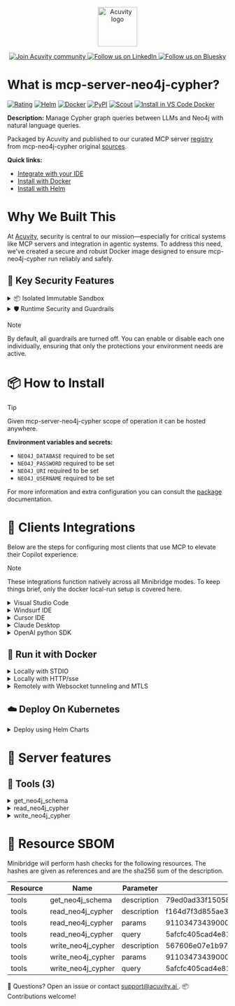 <p align="center">
  <a href="https://acuvity.ai">
    <picture>
      <img src="https://mma.prnewswire.com/media/2544052/Acuvity__Logo.jpg" height="90" alt="Acuvity logo"/>
    </picture>
  </a>
</p>
<p align="center">
  <a href="https://discord.gg/BkU7fBkrNk">
    <img src="https://img.shields.io/badge/Acuvity-Join-7289DA?logo=discord&logoColor=fff" alt="Join Acuvity community" />
  </a>
<a href="https://www.linkedin.com/company/acuvity/">
    <img src="https://img.shields.io/badge/LinkedIn-Follow-7289DA" alt="Follow us on LinkedIn" />
  </a>
<a href="https://bsky.app/profile/acuvity.bsky.social">
    <img src="https://img.shields.io/badge/Bluesky-Follow-7289DA"?logo=bluesky&logoColor=fff" alt="Follow us on Bluesky" />
  </a>
</p>


# What is mcp-server-neo4j-cypher?

[![Rating](https://img.shields.io/badge/C-3775A9?label=Rating)](https://docs.anthropic.com/en/docs/build-with-claude/tool-use/implement-tool-use#best-practices-for-tool-definitions)
[![Helm](https://img.shields.io/badge/1.0.0-3775A9?logo=helm&label=Charts&logoColor=fff)](https://hub.docker.com/r/acuvity/mcp-server-neo4j-cypher/tags/)
[![Docker](https://img.shields.io/docker/image-size/acuvity/mcp-server-neo4j-cypher/0.2.1?logo=docker&logoColor=fff&label=0.2.1)](https://hub.docker.com/r/acuvity/mcp-server-neo4j-cypher)
[![PyPI](https://img.shields.io/badge/0.2.1-3775A9?logo=pypi&logoColor=fff&label=mcp-neo4j-cypher)](https://github.com/neo4j-contrib/mcp-neo4j)
[![Scout](https://img.shields.io/badge/Active-3775A9?logo=docker&logoColor=fff&label=Scout)](https://hub.docker.com/r/acuvity/mcp-server-neo4j-cypher/)
[![Install in VS Code Docker](https://img.shields.io/badge/VS_Code-One_click_install-0078d7?logo=githubcopilot)](https://insiders.vscode.dev/redirect/mcp/install?name=mcp-server-neo4j-cypher&config=%7B%22args%22%3A%5B%22run%22%2C%22-i%22%2C%22--rm%22%2C%22--read-only%22%2C%22-e%22%2C%22NEO4J_DATABASE%22%2C%22-e%22%2C%22NEO4J_PASSWORD%22%2C%22-e%22%2C%22NEO4J_URI%22%2C%22-e%22%2C%22NEO4J_USERNAME%22%2C%22docker.io%2Facuvity%2Fmcp-server-neo4j-cypher%3A0.2.1%22%5D%2C%22command%22%3A%22docker%22%7D)

**Description:** Manage Cypher graph queries between LLMs and Neo4j with natural language queries.

Packaged by Acuvity and published to our curated MCP server [registry](https://mcp.acuvity.ai) from mcp-neo4j-cypher original [sources](https://github.com/neo4j-contrib/mcp-neo4j).

**Quick links:**

- [Integrate with your IDE](https://github.com/acuvity/mcp-servers-registry/blob/main/mcp-server-neo4j-cypher/docker/README.md#-clients-integrations)
- [Install with Docker](https://github.com/acuvity/mcp-servers-registry/tree/main/mcp-server-neo4j-cypher/docker/README.md#-run-it-with-docker)
- [Install with Helm](https://github.com/acuvity/mcp-servers-registry/tree/main/mcp-server-neo4j-cypher/charts/mcp-server-neo4j-cypher/README.md#how-to-install)

# Why We Built This

At [Acuvity](https://acuvity.ai), security is central to our mission—especially for critical systems like MCP servers and integration in agentic systems.
To address this need, we've created a secure and robust Docker image designed to ensure mcp-neo4j-cypher run reliably and safely.

## 🔐 Key Security Features

<details>
<summary>📦 Isolated Immutable Sandbox </summary>

- **Isolated Execution**: All tools run within secure, containerized sandboxes to enforce process isolation and prevent lateral movement.
- **Non-root by Default**: Enforces least-privilege principles, minimizing the impact of potential security breaches.
- **Read-only Filesystem**: Ensures runtime immutability, preventing unauthorized modification.
- **Version Pinning**: Guarantees consistency and reproducibility across deployments by locking tool and dependency versions.
- **CVE Scanning**: Continuously scans images for known vulnerabilities using [Docker Scout](https://docs.docker.com/scout/) to support proactive mitigation.
- **SBOM & Provenance**: Delivers full supply chain transparency by embedding metadata and traceable build information."
</details>

<details>
<summary>🛡️ Runtime Security and Guardrails</summary>

**Minibridge Integration**: [Minibridge](https://github.com/acuvity/minibridge) establishes secure Agent-to-MCP connectivity, supports Rego/HTTP-based policy enforcement 🕵️, and simplifies orchestration.

The [ARC](https://github.com/acuvity/mcp-servers-registry/tree/main) container includes a [built-in Rego policy](https://github.com/acuvity/mcp-servers-registry/tree/main/mcp-server-neo4j-cypher/docker/policy.rego) that enables a set of runtime "guardrails"" to help enforce security, privacy, and correct usage of your services. Below is an overview of each guardrail provided.

### 🔒 Resource Integrity

**Mitigates MCP Rug Pull Attacks**

* **Goal:** Protect users from malicious tool description changes after initial approval, preventing post-installation manipulation or deception.
* **Mechanism:** Locks tool descriptions upon client approval and verifies their integrity before execution. Any modification to the description triggers a security violation, blocking unauthorized changes from server-side updates.

### 🛡️ Guardrails

#### Covert Instruction Detection

Monitors incoming requests for hidden or obfuscated directives that could alter policy behavior.

* **Goal:** Stop attackers from slipping unnoticed commands or payloads into otherwise harmless data.
* **Mechanism:** Applies a library of regex patterns and binary‐encoding checks to the full request body. If any pattern matches a known covert channel (e.g., steganographic markers, hidden HTML tags, escape-sequence tricks), the request is rejected.

#### Sensitive Pattern Detection

Block user-defined sensitive data patterns (credential paths, filesystem references).

* **Goal:** Block accidental or malicious inclusion of sensitive information that violates data-handling rules.
* **Mechanism:** Runs a curated set of regexes against all payloads and tool descriptions—matching patterns such as `.env` files, RSA key paths, directory traversal sequences.

#### Shadowing Pattern Detection

Detects and blocks "shadowing" attacks, where a malicious MCP server sneaks hidden directives into its own tool descriptions to hijack or override the behavior of other, trusted tools.

* **Goal:** Stop a rogue server from poisoning the agent’s logic by embedding instructions that alter how a different server’s tools operate (e.g., forcing all emails to go to an attacker’s address even when the user calls a separate `send_email` tool).
* **Mechanism:** During policy load, each tool description is scanned for cross‐tool override patterns—such as `<IMPORTANT>` sections referencing other tool names, hidden side‐effects, or directives that apply to a different server’s API. Any description that attempts to shadow or extend instructions for a tool outside its own namespace triggers a policy violation and is rejected.

#### Schema Misuse Prevention

Enforces strict adherence to MCP input schemas.

* **Goal:** Prevent malformed or unexpected fields from bypassing validations, causing runtime errors, or enabling injections.
* **Mechanism:** Compares each incoming JSON object against the declared schema (required properties, allowed keys, types). Any extra, missing, or mistyped field triggers an immediate policy violation.

#### Cross-Origin Tool Access

Controls whether tools may invoke tools or services from external origins.

* **Goal:** Prevent untrusted or out-of-scope services from being called.
* **Mechanism:** Examines tool invocation requests and outgoing calls, verifying each target against an allowlist of approved domains or service names. Calls to any non-approved origin are blocked.

#### Secrets Redaction

Automatically masks sensitive values so they never appear in logs or responses.

* **Goal:** Ensure that API keys, tokens, passwords, and other credentials cannot leak in plaintext.
* **Mechanism:** Scans every text output for known secret formats (e.g., AWS keys, GitHub PATs, JWTs). Matches are replaced with `[REDACTED]` before the response is sent or recorded.

These controls ensure robust runtime integrity, prevent unauthorized behavior, and provide a foundation for secure-by-design system operations.

### Enable guardrails

To activate guardrails in your Docker containers, define the `GUARDRAILS` environment variable with the protections you need. Available options:
- covert-instruction-detection
- sensitive-pattern-detection
- shadowing-pattern-detection
- schema-misuse-prevention
- cross-origin-tool-access
- secrets-redaction

For example adding:
- `-e GUARDRAILS="secrets-redaction covert-instruction-detection"`
to your docker arguments will enable the `secrets-redaction` and `covert-instruction-detection` guardrails.


## 🔒 Basic Authentication via Shared Secret

Provides a lightweight auth layer using a single shared token.

* **Mechanism:** Expects clients to send an `Authorization` header with the predefined secret.
* **Use Case:** Quickly lock down your endpoint in development or simple internal deployments—no complex OAuth/OIDC setup required.

To turn on Basic Authentication, add `BASIC_AUTH_SECRET` like:
- `-e BASIC_AUTH_SECRET="supersecret"`
to your docker arguments. This will enable the Basic Authentication check.

> While basic auth will protect against unauthorized access, you should use it only in controlled environment,
> rotate credentials frequently and **always** use TLS.

</details>

> [!NOTE]
> By default, all guardrails are turned off. You can enable or disable each one individually, ensuring that only the protections your environment needs are active.


# 📦 How to Install


> [!TIP]
> Given mcp-server-neo4j-cypher scope of operation it can be hosted anywhere.

**Environment variables and secrets:**
  - `NEO4J_DATABASE` required to be set
  - `NEO4J_PASSWORD` required to be set
  - `NEO4J_URI` required to be set
  - `NEO4J_USERNAME` required to be set

For more information and extra configuration you can consult the [package](https://github.com/neo4j-contrib/mcp-neo4j) documentation.

# 🧰 Clients Integrations

Below are the steps for configuring most clients that use MCP to elevate their Copilot experience.

> [!NOTE]
> These integrations function natively across all Minibridge modes.
> To keep things brief, only the docker local-run setup is covered here.

<details>
<summary>Visual Studio Code</summary>

To get started immediately, you can use the "one-click" link below:

[![Install in VS Code Docker](https://img.shields.io/badge/VS_Code-One_click_install-0078d7?logo=githubcopilot)](https://insiders.vscode.dev/redirect/mcp/install?name=mcp-server-neo4j-cypher&config=%7B%22args%22%3A%5B%22run%22%2C%22-i%22%2C%22--rm%22%2C%22--read-only%22%2C%22-e%22%2C%22NEO4J_DATABASE%22%2C%22-e%22%2C%22NEO4J_PASSWORD%22%2C%22-e%22%2C%22NEO4J_URI%22%2C%22-e%22%2C%22NEO4J_USERNAME%22%2C%22docker.io%2Facuvity%2Fmcp-server-neo4j-cypher%3A0.2.1%22%5D%2C%22command%22%3A%22docker%22%7D)

## Global scope

Press `ctrl + shift + p` and type `Preferences: Open User Settings JSON` to add the following section:

```json
{
  "mcp": {
    "servers": {
      "acuvity-mcp-server-neo4j-cypher": {
        "env": {
          "NEO4J_DATABASE": "TO_BE_SET",
          "NEO4J_PASSWORD": "TO_BE_SET",
          "NEO4J_URI": "TO_BE_SET",
          "NEO4J_USERNAME": "TO_BE_SET"
        },
        "command": "docker",
        "args": [
          "run",
          "-i",
          "--rm",
          "--read-only",
          "-e",
          "NEO4J_DATABASE",
          "-e",
          "NEO4J_PASSWORD",
          "-e",
          "NEO4J_URI",
          "-e",
          "NEO4J_USERNAME",
          "docker.io/acuvity/mcp-server-neo4j-cypher:0.2.1"
        ]
      }
    }
  }
}
```

## Workspace scope

In your workspace create a file called `.vscode/mcp.json` and add the following section:

```json
{
  "servers": {
    "acuvity-mcp-server-neo4j-cypher": {
      "env": {
        "NEO4J_DATABASE": "TO_BE_SET",
        "NEO4J_PASSWORD": "TO_BE_SET",
        "NEO4J_URI": "TO_BE_SET",
        "NEO4J_USERNAME": "TO_BE_SET"
      },
      "command": "docker",
      "args": [
        "run",
        "-i",
        "--rm",
        "--read-only",
        "-e",
        "NEO4J_DATABASE",
        "-e",
        "NEO4J_PASSWORD",
        "-e",
        "NEO4J_URI",
        "-e",
        "NEO4J_USERNAME",
        "docker.io/acuvity/mcp-server-neo4j-cypher:0.2.1"
      ]
    }
  }
}
```

> To pass secrets you should use the `promptString` input type described in the [Visual Studio Code documentation](https://code.visualstudio.com/docs/copilot/chat/mcp-servers).

</details>

<details>
<summary>Windsurf IDE</summary>

In `~/.codeium/windsurf/mcp_config.json` add the following section:

```json
{
  "mcpServers": {
    "acuvity-mcp-server-neo4j-cypher": {
      "env": {
        "NEO4J_DATABASE": "TO_BE_SET",
        "NEO4J_PASSWORD": "TO_BE_SET",
        "NEO4J_URI": "TO_BE_SET",
        "NEO4J_USERNAME": "TO_BE_SET"
      },
      "command": "docker",
      "args": [
        "run",
        "-i",
        "--rm",
        "--read-only",
        "-e",
        "NEO4J_DATABASE",
        "-e",
        "NEO4J_PASSWORD",
        "-e",
        "NEO4J_URI",
        "-e",
        "NEO4J_USERNAME",
        "docker.io/acuvity/mcp-server-neo4j-cypher:0.2.1"
      ]
    }
  }
}
```

See [Windsurf documentation](https://docs.windsurf.com/windsurf/mcp) for more info.

</details>

<details>
<summary>Cursor IDE</summary>

Add the following JSON block to your mcp configuration file:
- `~/.cursor/mcp.json` for global scope
- `.cursor/mcp.json` for project scope

```json
{
  "mcpServers": {
    "acuvity-mcp-server-neo4j-cypher": {
      "env": {
        "NEO4J_DATABASE": "TO_BE_SET",
        "NEO4J_PASSWORD": "TO_BE_SET",
        "NEO4J_URI": "TO_BE_SET",
        "NEO4J_USERNAME": "TO_BE_SET"
      },
      "command": "docker",
      "args": [
        "run",
        "-i",
        "--rm",
        "--read-only",
        "-e",
        "NEO4J_DATABASE",
        "-e",
        "NEO4J_PASSWORD",
        "-e",
        "NEO4J_URI",
        "-e",
        "NEO4J_USERNAME",
        "docker.io/acuvity/mcp-server-neo4j-cypher:0.2.1"
      ]
    }
  }
}
```

See [cursor documentation](https://docs.cursor.com/context/model-context-protocol) for more information.

</details>
<details>

<summary>Claude Desktop</summary>

In the `claude_desktop_config.json` configuration file add the following section:

```json
{
  "mcpServers": {
    "acuvity-mcp-server-neo4j-cypher": {
      "env": {
        "NEO4J_DATABASE": "TO_BE_SET",
        "NEO4J_PASSWORD": "TO_BE_SET",
        "NEO4J_URI": "TO_BE_SET",
        "NEO4J_USERNAME": "TO_BE_SET"
      },
      "command": "docker",
      "args": [
        "run",
        "-i",
        "--rm",
        "--read-only",
        "-e",
        "NEO4J_DATABASE",
        "-e",
        "NEO4J_PASSWORD",
        "-e",
        "NEO4J_URI",
        "-e",
        "NEO4J_USERNAME",
        "docker.io/acuvity/mcp-server-neo4j-cypher:0.2.1"
      ]
    }
  }
}
```

See [Anthropic documentation](https://docs.anthropic.com/en/docs/agents-and-tools/mcp) for more information.
</details>

<details>
<summary>OpenAI python SDK</summary>

## Running locally

```python
async with MCPServerStdio(
    params={
        "env": {"NEO4J_DATABASE":"TO_BE_SET","NEO4J_PASSWORD":"TO_BE_SET","NEO4J_URI":"TO_BE_SET","NEO4J_USERNAME":"TO_BE_SET"},
        "command": "docker",
        "args": ["run","-i","--rm","--read-only","-e","NEO4J_DATABASE","-e","NEO4J_PASSWORD","-e","NEO4J_URI","-e","NEO4J_USERNAME","docker.io/acuvity/mcp-server-neo4j-cypher:0.2.1"]
    }
) as server:
    tools = await server.list_tools()
```

## Running remotely

```python
async with MCPServerSse(
    params={
        "url": "http://<ip>:<port>/sse",
    }
) as server:
    tools = await server.list_tools()
```

See [OpenAI Agents SDK docs](https://openai.github.io/openai-agents-python/mcp/) for more info.

</details>

## 🐳 Run it with Docker

<details>
<summary>Locally with STDIO</summary>

In your client configuration set:

- command: `docker`
- arguments: `run -i --rm --read-only -e NEO4J_DATABASE -e NEO4J_PASSWORD -e NEO4J_URI -e NEO4J_USERNAME docker.io/acuvity/mcp-server-neo4j-cypher:0.2.1`

</details>

<details>
<summary>Locally with HTTP/sse</summary>

Simply run as:

```console
docker run -it -p 8000:8000 --rm --read-only -e NEO4J_DATABASE -e NEO4J_PASSWORD -e NEO4J_URI -e NEO4J_USERNAME docker.io/acuvity/mcp-server-neo4j-cypher:0.2.1
```

Then on your application/client, you can configure to use it like:

```json
{
  "mcpServers": {
    "acuvity-mcp-server-neo4j-cypher": {
      "url": "http://localhost:8000/sse"
    }
  }
}
```

You might have to use different ports for different tools.

</details>

<details>
<summary>Remotely with Websocket tunneling and MTLS </summary>

> This section assume you are familiar with TLS and certificates and will require:
> - a server certificate with proper DNS/IP field matching your tool deployment.
> - a client-ca used to sign client certificates

1. Start the server in `backend` mode
 - add an environment variable like `-e MINIBRIDGE_MODE=backend`
 - add the TLS certificates (recommended) through a volume let's say `/certs` ex (`-v $PWD/certs:/certs`)
 - instruct minibridge to use those certs with
   - `-e MINIBRIDGE_TLS_SERVER_CERT=/certs/server-cert.pem`
   - `-e MINIBRIDGE_TLS_SERVER_KEY=/certs/server-key.pem`
   - `-e MINIBRIDGE_TLS_SERVER_KEY_PASS=optional`
   - `-e MINIBRIDGE_TLS_SERVER_CLIENT_CA=/certs/client-ca.pem`

2. Start `minibridge` locally in frontend mode:
  - Get [minibridge](https://github.com/acuvity/minibridge) binary for your OS.

In your client configuration, Minibridge works like any other STDIO command.

Example for Claude Desktop:

```json
{
  "mcpServers": {
    "acuvity-mcp-server-neo4j-cypher": {
      "command": "minibridge",
      "args": ["frontend", "--backend", "wss://<remote-url>:8000/ws", "--tls-client-backend-ca", "/path/to/ca/that/signed/the/server-cert.pem/ca.pem", "--tls-client-cert", "/path/to/client-cert.pem", "--tls-client-key", "/path/to/client-key.pem"]
    }
  }
}
```

That's it.

Minibridge offers a host of additional features. For step-by-step guidance, please visit the wiki. And if anything’s unclear, don’t hesitate to reach out!

</details>

## ☁️ Deploy On Kubernetes

<details>
<summary>Deploy using Helm Charts</summary>

### Chart settings requirements

This chart requires some mandatory information to be installed.

**Mandatory Secrets**:
  - `NEO4J_PASSWORD` secret to be set as secrets.NEO4J_PASSWORD either by `.value` or from existing with `.valueFrom`

**Mandatory Environment variables**:
  - `NEO4J_DATABASE` environment variable to be set by env.NEO4J_DATABASE
  - `NEO4J_URI` environment variable to be set by env.NEO4J_URI
  - `NEO4J_USERNAME` environment variable to be set by env.NEO4J_USERNAME

### How to install

You can inspect the chart `README`:

```console
helm show readme oci://docker.io/acuvity/mcp-server-neo4j-cypher --version 1.0.0
````

You can inspect the values that you can configure:

```console
helm show values oci://docker.io/acuvity/mcp-server-neo4j-cypher --version 1.0.0
````

Install with helm

```console
helm install mcp-server-neo4j-cypher oci://docker.io/acuvity/mcp-server-neo4j-cypher --version 1.0.0
```

From there your MCP server mcp-server-neo4j-cypher will be reachable by default through `http/sse` from inside the cluster using the Kubernetes Service `mcp-server-neo4j-cypher` on port `8000` by default. You can change that by looking at the `service` section of the `values.yaml` file.

### How to Monitor

The deployment will create a Kubernetes service with a `healthPort`, that is used for liveness probes and readiness probes. This health port can also be used by the monitoring stack of your choice and exposes metrics under the `/metrics` path.

See full charts [Readme](https://github.com/acuvity/mcp-servers-registry/tree/main/mcp-server-neo4j-cypher/charts/mcp-server-neo4j-cypher/README.md) for more details about settings and runtime security including guardrails activation.

</details>

# 🧠 Server features

## 🧰 Tools (3)
<details>
<summary>get_neo4j_schema</summary>

**Description**:

```
List all node, their attributes and their relationships to other nodes in the neo4j database.
            If this fails with a message that includes "Neo.ClientError.Procedure.ProcedureNotFound"
            suggest that the user install and enable the APOC plugin.
        
```

**Parameter**:

| Name | Type | Description | Required? |
|-----------|------|-------------|-----------|
</details>
<details>
<summary>read_neo4j_cypher</summary>

**Description**:

```
Execute a read Cypher query on the neo4j database.
```

**Parameter**:

| Name | Type | Description | Required? |
|-----------|------|-------------|-----------|
| params | any | The parameters to pass to the Cypher query. | No
| query | string | The Cypher query to execute. | Yes
</details>
<details>
<summary>write_neo4j_cypher</summary>

**Description**:

```
Execute a write Cypher query on the neo4j database.
```

**Parameter**:

| Name | Type | Description | Required? |
|-----------|------|-------------|-----------|
| params | any | The parameters to pass to the Cypher query. | No
| query | string | The Cypher query to execute. | Yes
</details>


# 🔐 Resource SBOM

Minibridge will perform hash checks for the following resources. The hashes are given as references and are the sha256 sum of the description.

| Resource | Name | Parameter | Hash |
|-----------|------|------|------|
| tools | get_neo4j_schema | description | 79ed0ad33f150588d8996a6ac062806e84e65a0d7a2e357b5a5a44fdadfcb088 |
| tools | read_neo4j_cypher | description | f164d7f3d855ae376b91098005edcc02e67fb83ed81f47141b64d9531b81ad90 |
| tools | read_neo4j_cypher | params | 911034734390003e2319f5505aa2e915ddea6c7398af4089e6beca0608c683e4 |
| tools | read_neo4j_cypher | query | 5afcfc405cad4e81111a63491cce882c1a263b9f760e77d2765a7aef7d146c7d |
| tools | write_neo4j_cypher | description | 567606e07e1b977350623f0550488562b241eb8b0416d05ddae7b672ad9bfb80 |
| tools | write_neo4j_cypher | params | 911034734390003e2319f5505aa2e915ddea6c7398af4089e6beca0608c683e4 |
| tools | write_neo4j_cypher | query | 5afcfc405cad4e81111a63491cce882c1a263b9f760e77d2765a7aef7d146c7d |


💬 Questions? Open an issue or contact [ support@acuvity.ai ](mailto:support@acuvity.ai).
📦 Contributions welcome!
